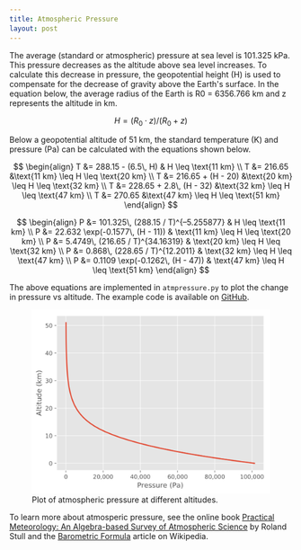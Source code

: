 ```yaml
---
title: Atmospheric Pressure
layout: post
---
```


The average (standard or atmospheric) pressure at sea level is 101.325 kPa.
This pressure decreases as the altitude above sea level increases. To calculate
this decrease in pressure, the geopotential height (H) is used to compensate
for the decrease of gravity above the Earth's surface. In the equation below,
the average radius of the Earth is R0 = 6356.766 km and z represents the
altitude in km.

$$ H = (R_0 \cdot z) / (R_0 + z) $$

Below a geopotential altitude of 51 km, the standard temperature (K) and
pressure (Pa) can be calculated with the equations shown below.

$$
\begin{align}
T &= 288.15 - (6.5\, H)	      & H \leq \text{11 km} \\
T &= 216.65		      &\text{11 km} \leq H \leq \text{20 km} \\
T &= 216.65 + (H - 20)	      &\text{20 km} \leq H \leq \text{32 km} \\
T &= 228.65 + 2.8\, (H - 32)  &\text{32 km} \leq H \leq \text{47 km} \\
T &= 270.65		      &\text{47 km} \leq H \leq \text{51 km}
\end{align}
$$

$$
\begin{align}
P &= 101.325\, (288.15 / T)^{–5.255877}   & H \leq \text{11 km} \\
P &= 22.632 \exp(-0.1577\, (H - 11))	  & \text{11 km} \leq H \leq \text{20 km} \\
P &= 5.4749\, (216.65 / T)^{34.16319}	  & \text{20 km} \leq H \leq \text{32 km} \\
P &= 0.868\, (228.65 / T)^{12.2011}	  & \text{32 km} \leq H \leq \text{47 km} \\
P &= 0.1109 \exp(-0.1262\, (H - 47))	  & \text{47 km} \leq H \leq \text{51 km}
\end{align}
$$

The above equations are implemented in `atmpressure.py` to plot the change in
pressure vs altitude. The example code is available on
[GitHub](https://github.com/wigging/python).

<figure class="text-center">
  <img src="/assets/atmpressure.svg" alt="pressure plot" class="img-fluid">
  <figcaption>Plot of atmospheric pressure at different altitudes.</figcaption>
</figure>

To learn more about atmosperic pressure, see the online book [Practical
Meteorology: An Algebra-based Survey of Atmospheric
Science](https://www.eoas.ubc.ca/books/Practical_Meteorology/) by Roland Stull
and the [Barometric Formula](https://en.wikipedia.org/wiki/Barometric_formula)
article on Wikipedia.

